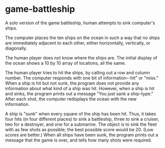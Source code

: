 # game-battleship
A solo version of the game battleship, human attempts to sink computer's ships.

The computer places the ten ships on the ocean in such a way that no ships are immediately adjacent to each other, either horizontally, vertically, or diagonally. 

The human player does not know where the ships are. The initial display of the ocean shows a 10 by 10 array of locations, all the same.

The human player tries to hit the ships, by calling out a row and column number. The computer responds with one bit of information--hit" or "miss." When a ship is hit but not sunk, the program does not provide any information about what kind of a ship was hit. However, when a ship is hit and sinks, the program prints out a message "You just sank a ship-type." After each shot, the computer redisplays the ocean with the new information.

A ship is "sunk" when every square of the ship has been hit. Thus, it takes four hits (in four different places) to sink a battleship, three to sink a cruiser, two for a destroyer, and one for a submarine. The object is to sink the fleet with as few shots as possible; the best possible score would be 20. (Low scores are better.) When all ships have been sunk, the program prints out a message that the game is over, and tells how many shots were required.

